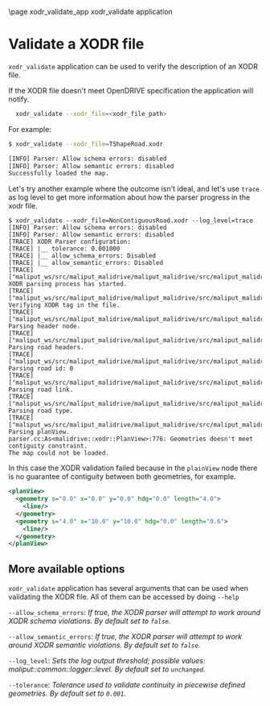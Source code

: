 \page xodr_validate_app xodr_validate application

# Validate a XODR file

`xodr_validate` application can be used to verify the description of an XODR file.

If the XODR file doesn't meet OpenDRIVE specification the application will notify.


```bash
  xodr_validate --xodr_file=<xodr_file_path>
```

For example:
```bash
$ xodr_validate --xodr_file=TShapeRoad.xodr

[INFO] Parser: Allow schema errors: disabled
[INFO] Parser: Allow semantic errors: disabled
Successfully loaded the map.

```

Let's try another example where the outcome isn't ideal, and let's use `trace` as log level to get more information about how the parser progress in the xodr file.

```
$ xodr_validate --xodr_file=NonContiguousRoad.xodr --log_level=trace
[INFO] Parser: Allow schema errors: disabled
[INFO] Parser: Allow semantic errors: disabled
[TRACE] XODR Parser configuration:
[TRACE] |__ tolerance: 0.001000
[TRACE] |__ allow_schema_errors: Disabled
[TRACE] |__ allow_semantic_errors: Disabled
[TRACE] ["maliput_ws/src/maliput_malidrive/maliput_malidrive/src/maliput_malidrive/xodr/db_manager.cc":47:ParseDoc] XODR parsing process has started.
[TRACE] ["maliput_ws/src/maliput_malidrive/maliput_malidrive/src/maliput_malidrive/xodr/db_manager.cc":48:ParseDoc] Verifying XODR tag in the file.
[TRACE] ["maliput_ws/src/maliput_malidrive/maliput_malidrive/src/maliput_malidrive/xodr/db_manager.cc":53:ParseDoc] Parsing header node.
[TRACE] ["maliput_ws/src/maliput_malidrive/maliput_malidrive/src/maliput_malidrive/xodr/db_manager.cc":59:ParseDoc] Parsing road headers.
[TRACE] ["maliput_ws/src/maliput_malidrive/maliput_malidrive/src/maliput_malidrive/xodr/parser.cc":797:As<malidrive::xodr::RoadHeader>] Parsing road id: 0
[TRACE] ["maliput_ws/src/maliput_malidrive/maliput_malidrive/src/maliput_malidrive/xodr/parser.cc":815:As<malidrive::xodr::RoadHeader>] Parsing road link.
[TRACE] ["maliput_ws/src/maliput_malidrive/maliput_malidrive/src/maliput_malidrive/xodr/parser.cc":822:As<malidrive::xodr::RoadHeader>] Parsing road type.
[TRACE] ["maliput_ws/src/maliput_malidrive/maliput_malidrive/src/maliput_malidrive/xodr/parser.cc":833:As<malidrive::xodr::RoadHeader>] Parsing planView.
parser.cc:As<malidrive::xodr::PlanView>:776: Geometries doesn't meet contiguity constraint.
The map could not be loaded.

```

In this case the XODR validation failed because in the `plainView` node there is no guarantee of contiguity between both geometries, for example.

```xml
<planView>
  <geometry s="0.0" x="0.0" y="0.0" hdg="0.0" length="4.0">
    <line/>
  </geometry>
  <geometry s="4.0" x="10.0" y="10.0" hdg="0.0" length="0.6">
    <line/>
  </geometry>
</planView>
```


## More available options

`xodr_validate` application has several arguments that can be used when validating the XODR file. All of them can be accessed by doing `--help`

`--allow_schema_errors`: *If true, the XODR parser will attempt to work around XODR schema violations. By default set to `false`.*

`--allow_semantic_errors`: *If true, the XODR parser will attempt to work around XODR semantic violations. By default set to `false`.*

`--log_level`: *Sets the log output threshold; possible values: maliput::common::logger::level. By default set to `unchanged`.*

`--tolerance`: *Tolerance used to validate continuity in piecewise defined geometries. By default set to `0.001`.*
